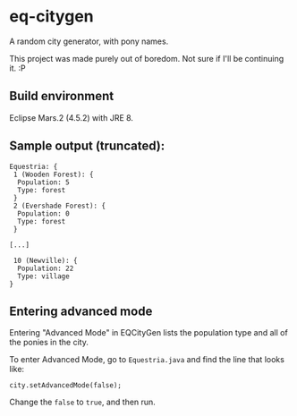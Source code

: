 # eq-citygen
A random city generator, with pony names.

This project was made purely out of boredom. Not sure if I'll be continuing it. :P

## Build environment
Eclipse Mars.2 (4.5.2) with JRE 8.

## Sample output (truncated):
```
Equestria: {
 1 (Wooden Forest): {
  Population: 5
  Type: forest
 }
 2 (Evershade Forest): {
  Population: 0
  Type: forest
 }
 
[...]

 10 (Newville): {
  Population: 22
  Type: village
}
```

## Entering advanced mode
Entering "Advanced Mode" in EQCityGen lists the population type and all of the ponies in the city.

To enter Advanced Mode, go to `Equestria.java` and find the line that looks like:
```
city.setAdvancedMode(false);
```
Change the `false` to `true`, and then run.
